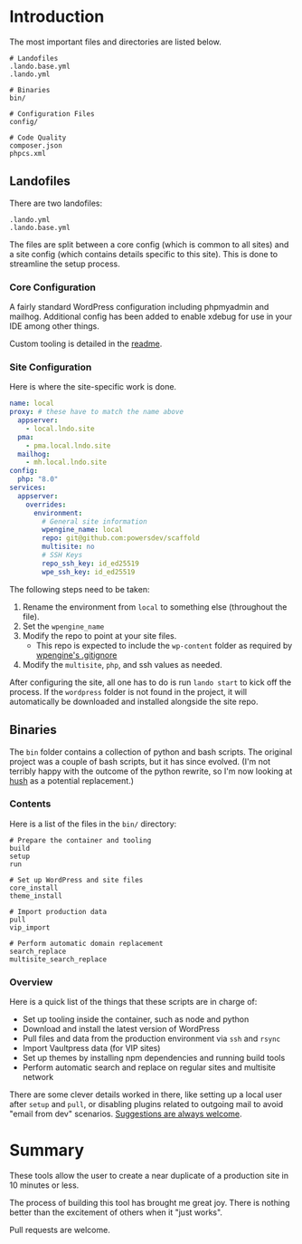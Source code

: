 # Introduction

The most important files and directories are listed below.

```shell
# Landofiles
.lando.base.yml
.lando.yml

# Binaries
bin/

# Configuration Files
config/

# Code Quality
composer.json
phpcs.xml
```

## Landofiles

There are two landofiles:

```shell
.lando.yml		
.lando.base.yml	
```

The files are split between a core config (which is common to all sites) and a site config (which contains details specific to this site). This is done to streamline the setup process.

### Core Configuration

A fairly standard WordPress configuration including phpmyadmin and mailhog. Additional config has been added to enable xdebug for use in your IDE among other things.

Custom tooling is detailed in the [readme](/#using-lando).

### Site Configuration

Here is where the site-specific work is done. 

```yml
name: local
proxy: # these have to match the name above
  appserver:
    - local.lndo.site
  pma:
    - pma.local.lndo.site
  mailhog:
    - mh.local.lndo.site
config:
  php: "8.0"
services:
  appserver:
    overrides:
      environment:
        # General site information
        wpengine_name: local
        repo: git@github.com:powersdev/scaffold
        multisite: no
        # SSH Keys
        repo_ssh_key: id_ed25519
        wpe_ssh_key: id_ed25519
```

The following steps need to be taken:

1. Rename the environment from `local` to something else (throughout the file).
2. Set the `wpengine_name`
2. Modify the repo to point at your site files.
	- This repo is expected to include the `wp-content` folder as required by [wpengine's .gitignore](https://wpengine.com/wp-content/uploads/2020/02/recommended-gitignore-wp.txt)
3. Modify the `multisite`, `php`, and ssh values as needed.

After configuring the site, all one has to do is run `lando start` to kick off the process. If the `wordpress` folder is not found in the project, it will automatically be downloaded and installed alongside the site repo.

## Binaries

The `bin` folder contains a collection of python and bash scripts. The original project was a couple of bash scripts, but it has since evolved. (I'm not terribly happy with the outcome of the python rewrite, so I'm now looking at [hush](https://hush-shell.github.io/) as a potential replacement.)

### Contents

Here is a list of the files in the `bin/` directory:

```
# Prepare the container and tooling
build
setup
run

# Set up WordPress and site files
core_install
theme_install

# Import production data
pull
vip_import

# Perform automatic domain replacement
search_replace
multisite_search_replace
```

### Overview

Here is a quick list of the things that these scripts are in charge of:

- Set up tooling inside the container, such as node and python
- Download and install the latest version of WordPress
- Pull files and data from the production environment via `ssh` and `rsync`
- Import Vaultpress data (for VIP sites)
- Set up themes by installing npm dependencies and running build tools
- Perform automatic search and replace on regular sites and multisite network

There are some clever details worked in there, like setting up a local user after `setup` and `pull`, or disabling plugins related to outgoing mail to avoid "email from dev" scenarios. [Suggestions are always welcome](mailto:jon@powers.dev).

# Summary

These tools allow the user to create a near duplicate of a production site in 10 minutes or less.

The process of building this tool has brought me great joy. There is nothing better than the excitement of others when it "just works". 

Pull requests are welcome.
